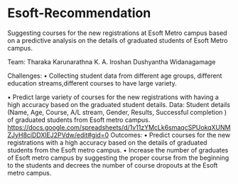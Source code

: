 # Esoft-Recommendation
Suggesting courses for the new registrations at Esoft Metro campus based on a predictive analysis on the details of graduated students of Esoft Metro campus.

Team:
Tharaka Karunarathna 
K. A. Iroshan 
Dushyantha Widanagamage

Challenges:
•	Collecting student data from different age groups, different education streams,different courses to have large variety. 

•	Predict large variety of courses for the new registrations with having a high accuracy based on the graduated student details.
Data:
Student details (Name, Age, Course, A/L stream, Gender, Results, Successful completion ) of graduated students from Esoft metro  campus.
https://docs.google.com/spreadsheets/d/1v11zYMcLk6smaqcSPUokqXUNMZJyH8ciDDXlEJ2PVdw/edit#gid=0
Outcomes:
•	Predict courses for the new registrations with a high accuracy based on
the details of graduated students from the Esoft metro campus.
•	Increase the number of graduates of Esoft metro campus by suggesting
the proper course from the beginning to the students and decrees the
number of course dropouts at the Esoft metro campus.
